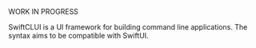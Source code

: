 WORK IN PROGRESS

SwiftCLUI is a UI framework for building command line applications. The syntax aims to be compatible with SwiftUI.
